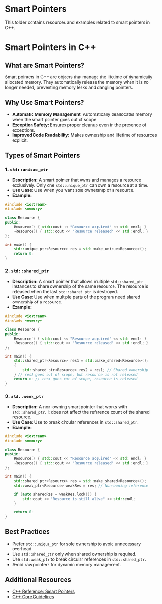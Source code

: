# Smart Pointers

This folder contains resources and examples related to smart pointers in C++.

# Smart Pointers in C++

## What are Smart Pointers?

Smart pointers in C++ are objects that manage the lifetime of dynamically allocated memory. They automatically release the memory when it is no longer needed, preventing memory leaks and dangling pointers.

## Why Use Smart Pointers?

- **Automatic Memory Management:** Automatically deallocates memory when the smart pointer goes out of scope.
- **Exception Safety:** Ensures proper cleanup even in the presence of exceptions.
- **Improved Code Readability:** Makes ownership and lifetime of resources explicit.

## Types of Smart Pointers

### 1. **`std::unique_ptr`**
- **Description:** A smart pointer that owns and manages a resource exclusively. Only one `std::unique_ptr` can own a resource at a time.
- **Use Case:** Use when you want sole ownership of a resource.
- **Example:**

```cpp
#include <iostream>
#include <memory>

class Resource {
public:
    Resource() { std::cout << "Resource acquired" << std::endl; }
    ~Resource() { std::cout << "Resource released" << std::endl; }
};

int main() {
    std::unique_ptr<Resource> res = std::make_unique<Resource>();
    return 0;
}
```

### 2. **`std::shared_ptr`**
- **Description:** A smart pointer that allows multiple `std::shared_ptr` instances to share ownership of the same resource. The resource is released when the last `std::shared_ptr` is destroyed.
- **Use Case:** Use when multiple parts of the program need shared ownership of a resource.
- **Example:**

```cpp
#include <iostream>
#include <memory>

class Resource {
public:
    Resource() { std::cout << "Resource acquired" << std::endl; }
    ~Resource() { std::cout << "Resource released" << std::endl; }
};

int main() {
    std::shared_ptr<Resource> res1 = std::make_shared<Resource>();
    {
        std::shared_ptr<Resource> res2 = res1; // Shared ownership
    } // res2 goes out of scope, but resource is not released
    return 0; // res1 goes out of scope, resource is released
}
```

### 3. **`std::weak_ptr`**
- **Description:** A non-owning smart pointer that works with `std::shared_ptr`. It does not affect the reference count of the shared resource.
- **Use Case:** Use to break circular references in `std::shared_ptr`.
- **Example:**

```cpp
#include <iostream>
#include <memory>

class Resource {
public:
    Resource() { std::cout << "Resource acquired" << std::endl; }
    ~Resource() { std::cout << "Resource released" << std::endl; }
};

int main() {
    std::shared_ptr<Resource> res = std::make_shared<Resource>();
    std::weak_ptr<Resource> weakRes = res; // Non-owning reference

    if (auto sharedRes = weakRes.lock()) {
        std::cout << "Resource is still alive" << std::endl;
    }

    return 0;
}
```

## Best Practices

- Prefer `std::unique_ptr` for sole ownership to avoid unnecessary overhead.
- Use `std::shared_ptr` only when shared ownership is required.
- Use `std::weak_ptr` to break circular references in `std::shared_ptr`.
- Avoid raw pointers for dynamic memory management.

## Additional Resources

- [C++ Reference: Smart Pointers](https://en.cppreference.com/w/cpp/memory)
- [C++ Core Guidelines](https://isocpp.github.io/CppCoreGuidelines/CppCoreGuidelines)
